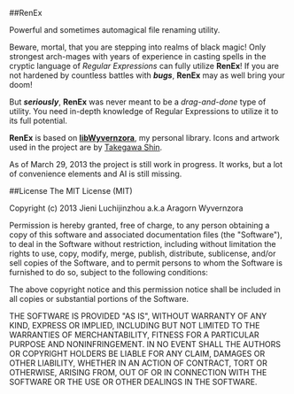 ##RenEx

Powerful and sometimes automagical file renaming utility.

Beware, mortal, that you are stepping into realms of black magic! Only strongest arch-mages with years of experience in casting spells in the cryptic language of *Regular Expressions* can fully utilize **RenEx**! If you are not hardened by countless battles with ***bugs***, **RenEx** may as well bring your doom!

But ***seriously***, **RenEx** was never meant to be a *drag-and-done* type of utility. You need in-depth knowledge of Regular Expressions to utilize it to its full potential.

**RenEx** is based on **[libWyvernzora](http://github.com/jluchiji/libWyvernzora)**, my personal library. Icons and artwork used in the project are by [Takegawa Shin](http://www.pixiv.net/member.php?id=201634).

As of March 29, 2013 the project is still work in progress. It works, but a lot of convenience elements and AI is still missing.


##License
The MIT License (MIT)

Copyright (c) 2013 Jieni Luchijinzhou a.k.a Aragorn Wyvernzora

Permission is hereby granted, free of charge, to any person obtaining a copy of this software and associated documentation files (the "Software"), to deal in the Software without restriction, including without limitation the rights to use, copy, modify, merge, publish, distribute, sublicense, and/or sell copies of the Software, and to permit persons to whom the Software is furnished to do so, subject to the following conditions:

The above copyright notice and this permission notice shall be included in all copies or substantial portions of the Software.

THE SOFTWARE IS PROVIDED "AS IS", WITHOUT WARRANTY OF ANY KIND, EXPRESS OR IMPLIED, INCLUDING BUT NOT LIMITED TO THE WARRANTIES OF MERCHANTABILITY, FITNESS FOR A PARTICULAR PURPOSE AND NONINFRINGEMENT. IN NO EVENT SHALL THE AUTHORS OR COPYRIGHT HOLDERS BE LIABLE FOR ANY CLAIM, DAMAGES OR OTHER LIABILITY, WHETHER IN AN ACTION OF CONTRACT, TORT OR OTHERWISE, ARISING FROM, OUT OF OR IN CONNECTION WITH THE SOFTWARE OR THE USE OR OTHER DEALINGS IN THE SOFTWARE.